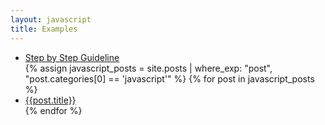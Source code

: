 ```yaml
---
layout: javascript
title: Examples
---
```


<ul>
    <li><a href="/javascript/step-by-step-guideline/">Step by Step Guideline</a></li>
    {% assign javascript_posts = site.posts | where_exp: "post", "post.categories[0] == 'javascript'" %}
    {% for post in javascript_posts %}
        <li><a href="{{ post.url | relative_url }}">{{post.title}}</a></li>
    {% endfor %}
</ul>